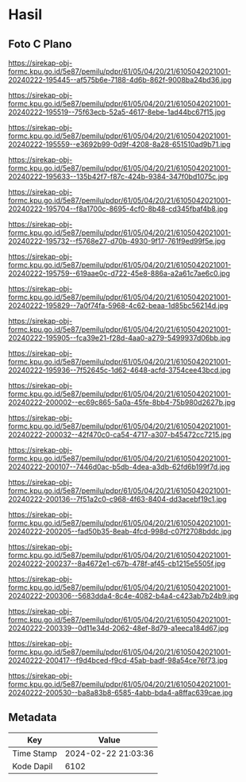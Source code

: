 # Hasil

## Foto C Plano

https://sirekap-obj-formc.kpu.go.id/5e87/pemilu/pdpr/61/05/04/20/21/6105042021001-20240222-195445--af575b6e-7188-4d6b-862f-9008ba24bd36.jpg

https://sirekap-obj-formc.kpu.go.id/5e87/pemilu/pdpr/61/05/04/20/21/6105042021001-20240222-195519--75f63ecb-52a5-4617-8ebe-1ad44bc67f15.jpg

https://sirekap-obj-formc.kpu.go.id/5e87/pemilu/pdpr/61/05/04/20/21/6105042021001-20240222-195559--e3692b99-0d9f-4208-8a28-651510ad9b71.jpg

https://sirekap-obj-formc.kpu.go.id/5e87/pemilu/pdpr/61/05/04/20/21/6105042021001-20240222-195633--135b42f7-f87c-424b-9384-347f0bd1075c.jpg

https://sirekap-obj-formc.kpu.go.id/5e87/pemilu/pdpr/61/05/04/20/21/6105042021001-20240222-195704--f8a1700c-8695-4cf0-8b48-cd345fbaf4b8.jpg

https://sirekap-obj-formc.kpu.go.id/5e87/pemilu/pdpr/61/05/04/20/21/6105042021001-20240222-195732--f5768e27-d70b-4930-9f17-761f9ed99f5e.jpg

https://sirekap-obj-formc.kpu.go.id/5e87/pemilu/pdpr/61/05/04/20/21/6105042021001-20240222-195759--619aae0c-d722-45e8-886a-a2a61c7ae6c0.jpg

https://sirekap-obj-formc.kpu.go.id/5e87/pemilu/pdpr/61/05/04/20/21/6105042021001-20240222-195829--7a0f74fa-5968-4c62-beaa-1d85bc56214d.jpg

https://sirekap-obj-formc.kpu.go.id/5e87/pemilu/pdpr/61/05/04/20/21/6105042021001-20240222-195905--fca39e21-f28d-4aa0-a279-5499937d06bb.jpg

https://sirekap-obj-formc.kpu.go.id/5e87/pemilu/pdpr/61/05/04/20/21/6105042021001-20240222-195936--7f52645c-1d62-4648-acfd-3754cee43bcd.jpg

https://sirekap-obj-formc.kpu.go.id/5e87/pemilu/pdpr/61/05/04/20/21/6105042021001-20240222-200002--ec69c865-5a0a-45fe-8bb4-75b980d2627b.jpg

https://sirekap-obj-formc.kpu.go.id/5e87/pemilu/pdpr/61/05/04/20/21/6105042021001-20240222-200032--42f470c0-ca54-4717-a307-b45472cc7215.jpg

https://sirekap-obj-formc.kpu.go.id/5e87/pemilu/pdpr/61/05/04/20/21/6105042021001-20240222-200107--7446d0ac-b5db-4dea-a3db-62fd6b199f7d.jpg

https://sirekap-obj-formc.kpu.go.id/5e87/pemilu/pdpr/61/05/04/20/21/6105042021001-20240222-200136--7f51a2c0-c968-4f63-8404-dd3acebf19c1.jpg

https://sirekap-obj-formc.kpu.go.id/5e87/pemilu/pdpr/61/05/04/20/21/6105042021001-20240222-200205--fad50b35-8eab-4fcd-998d-c07f2708bddc.jpg

https://sirekap-obj-formc.kpu.go.id/5e87/pemilu/pdpr/61/05/04/20/21/6105042021001-20240222-200237--8a4672e1-c67b-478f-af45-cb1215e5505f.jpg

https://sirekap-obj-formc.kpu.go.id/5e87/pemilu/pdpr/61/05/04/20/21/6105042021001-20240222-200306--5683dda4-8c4e-4082-b4a4-c423ab7b24b9.jpg

https://sirekap-obj-formc.kpu.go.id/5e87/pemilu/pdpr/61/05/04/20/21/6105042021001-20240222-200339--0d11e34d-2062-48ef-8d79-a1eeca184d67.jpg

https://sirekap-obj-formc.kpu.go.id/5e87/pemilu/pdpr/61/05/04/20/21/6105042021001-20240222-200417--f9d4bced-f9cd-45ab-badf-98a54ce76f73.jpg

https://sirekap-obj-formc.kpu.go.id/5e87/pemilu/pdpr/61/05/04/20/21/6105042021001-20240222-200530--ba8a83b8-6585-4abb-bda4-a8ffac639cae.jpg


## Metadata

| Key        | Value               |
| ---------- | ------------------- |
| Time Stamp | 2024-02-22 21:03:36 |
| Kode Dapil | 6102                |



